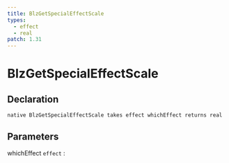 ```yaml
---
title: BlzGetSpecialEffectScale
types:
  - effect
  - real
patch: 1.31
---
```


# BlzGetSpecialEffectScale

## Declaration

```jass
native BlzGetSpecialEffectScale takes effect whichEffect returns real
```

## Parameters
whichEffect `effect`
: 
